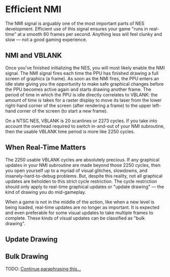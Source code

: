 # Efficient NMI

The NMI signal is arguably one of the most important parts of NES development. Efficient use of this signal ensures your game "runs in real-time" at a smooth 60 frames per second. Anything less will feel clunky and slow — not a good gaming experience.

## NMI and VBLANK

Once you've finished initializing the NES, you will most likely enable the NMI signal. The NMI signal fires each time the PPU has finished drawing a full screen of graphics (a frame). As soon as the NMI fires, the PPU enters an idle state giving you the opportunity to make safe graphical changes before the PPU becomes active again and starts drawing another frame. The period of time in which the PPU is idle directly correlates to VBLANK: the amount of time is takes for a raster display to move its laser from the lower right-hand corner of the screen (after rendering a frame) to the upper left-hand corner of the screen (to start a new frame).

On a NTSC NES, VBLANK is 20 scanlines or 2273 cycles. If you take into account the overhead required to switch in-and-out of your NMI subroutine, then the usable VBLANK time period is more like 2250 cycles.

## When Real-Time Matters

The 2250 usable VBLANK cycles are absolutely precious. If any graphical updates in your NMI subroutine are made beyond those 2250 cycles, then you open yourself up to a myriad of visual glitches, slowdowns, and insanely-hard-to-debug problems. But, despite this reality, not all graphical updates are beholden to this strict cycle restriction. The cycle restriction should only apply to real-time graphical updates or "update drawing" — the kind of drawing you do mid-gameplay.

When a game is not in the middle of the action, like when a new level is being loaded, real-time updates are no longer as important. It is expected and even preferable for some visual updates to take multiple frames to complete. These kinds of visual updates can be classified as "bulk drawing".

## Update Drawing

## Bulk Drawing

TODO: [Continue paraphrasing this...](https://wiki.nesdev.com/w/index.php/The_frame_and_NMIs)
